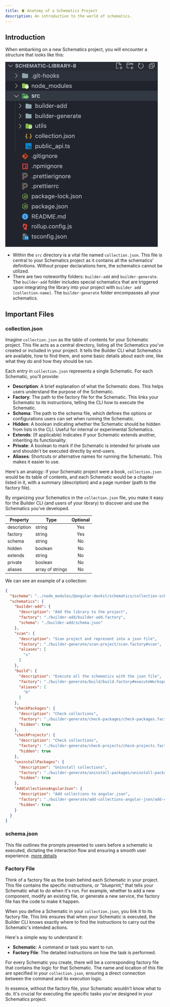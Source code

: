 ```yaml
---
title: 🫀 Anatomy of a Schematics Project
description: An introduction to the world of schematics.
---
```


## Introduction

When embarking on a new Schematics project, you will encounter a structure that looks like this:

![Project Base](../../../assets/project-base-scaffolding.webp)

- Within the `src` directory is a vital file named `collection.json`. This file is central to your Schematics project as it contains all the schematics' definitions. Without proper declarations here, the schematics cannot be utilized.
- There are two noteworthy folders: `builder-add` and `builder-generate`. The `builder-add` folder includes special schematics that are triggered upon integrating the library into your project with `builder add [collection-name]`. The `builder-generate` folder encompasses all your schematics.

## Important Files

### collection.json

Imagine `collection.json` as the table of contents for your Schematic project. This file acts as a central directory, listing all the Schematics you've created or included in your project. It tells the Builder CLI what Schematics are available, how to find them, and some basic details about each one, like what they do and how they should be run.

Each entry in `collection.json` represents a single Schematic. For each Schematic, you'll provide:

- **Description**: A brief explanation of what the Schematic does. This helps users understand the purpose of the Schematic.
- **Factory**: The path to the factory file for the Schematic. This links your Schematic to its instructions, telling the CLI how to execute the Schematic.
- **Schema**: The path to the schema file, which defines the options or configurations users can set when running the Schematic.
- **Hidden**: A boolean indicating whether the Schematic should be hidden from lists in the CLI. Useful for internal or experimental Schematics.
- **Extends**: (If applicable) Indicates if your Schematic extends another, inheriting its functionality.
- **Private**: A boolean to mark if the Schematic is intended for private use and shouldn't be executed directly by end-users.
- **Aliases**: Shortcuts or alternative names for running the Schematic. This makes it easier to use.

Here's an analogy: if your Schematic project were a book, `collection.json` would be its table of contents, and each Schematic would be a chapter listed in it, with a summary (description) and a page number (path to the factory file).

By organizing your Schematics in the `collection.json` file, you make it easy for the Builder CLI (and users of your library) to discover and use the Schematics you've developed.

| Property    | Type             | Optional |
| ----------- | ---------------- | :------: |
| description | string           |   Yes    |
| factory     | string           |   Yes    |
| schema      | string           |    No    |
| hidden      | boolean          |    No    |
| extends     | string           |    No    |
| private     | boolean          |    No    |
| aliases     | array of strings |    No    |

We can see an example of a collection:

```json
{
  "$schema": "../node_modules/@angular-devkit/schematics/collection-schema.json",
  "schematics": {
    "builder-add": {
      "description": "Add the library to the project",
      "factory": "./builder-add/builder-add.factory",
      "schema": "./builder-add/schema.json"
    },
    "scan": {
      "description": "Scan project and represent into a json file",
      "factory": "./builder-generate/scan-project/scan.factory#scan",
      "aliases": [
        "s"
      ]
    },
    "build": {
      "description": "Execute all the schematics with the json file",
      "factory": "./builder-generate/build/build.factory#executeWorkspaceSchematics",
      "aliases": [
        "b"
      ]
    },
    "checkPackages": {
      "description": "Check collections",
      "factory": "./builder-generate/check-packages/check-packages.factory#checkPackages",
      "hidden": true
    },
    "checkProjects": {
      "description": "Check collections",
      "factory": "./builder-generate/check-projects/check-projects.factory#checkProjects",
      "hidden": true
    },
    "uninstallPackages": {
      "description": "Uninstall collections",
      "factory": "./builder-generate/uninstall-packages/uninstall-packages.factory#uninstallPackages",
      "hidden": true
    },
    "AddCollectionsAngularJson": {
      "description": "Add collections to angular.json",
      "factory": "./builder-generate/add-collections-angular-json/add-collections-angular-json.factory#AddCollectionsAngularJson",
      "hidden": true
    }
  }
}
```

### schema.json

This file outlines the prompts presented to users before a schematic is executed, dictating the interaction flow and ensuring a smooth user experience. [more details](/terminal/user-inputs)

### Factory File

Think of a factory file as the brain behind each Schematic in your project. This file contains the specific instructions, or "blueprint," that tells your Schematic what to do when it's run. For example, whether to add a new component, modify an existing file, or generate a new service, the factory file has the code to make it happen.

When you define a Schematic in your `collection.json`, you link it to its factory file. This link ensures that when your Schematic is executed, the Builder CLI knows exactly where to find the instructions to carry out the Schematic's intended actions.

Here's a simple way to understand it:

- **Schematic**: A command or task you want to run.
- **Factory File**: The detailed instructions on how the task is performed.

For every Schematic you create, there will be a corresponding factory file that contains the logic for that Schematic. The name and location of this file are specified in your `collection.json`, ensuring a direct connection between the command and its execution logic.

In essence, without the factory file, your Schematic wouldn't know what to do. It's crucial for executing the specific tasks you've designed in your Schematics project.
